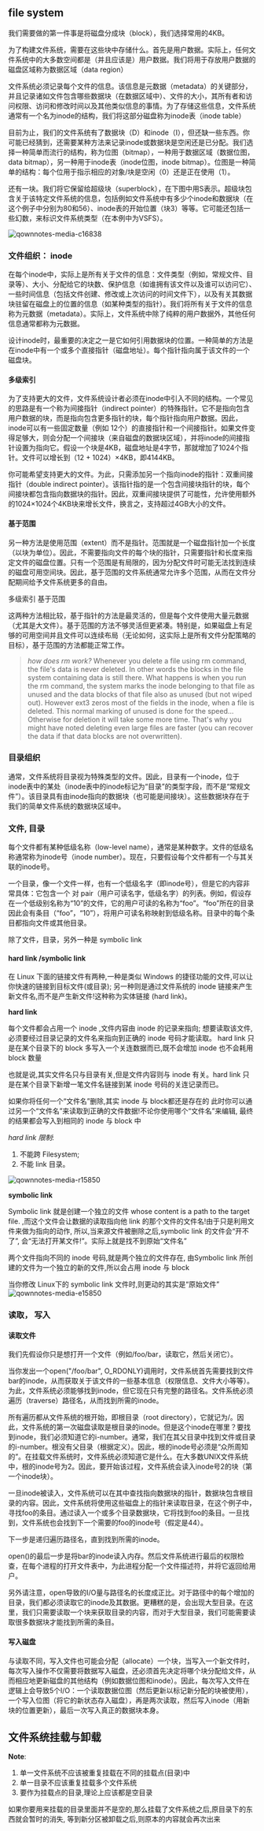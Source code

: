 ## file system 
我们需要做的第一件事是将磁盘分成块（block），我们选择常用的4KB。

为了构建文件系统，需要在这些块中存储什么。首先是用户数据。实际上，任何文件系统中的大多数空间都是（并且应该是）用户数据。我们将用于存放用户数据的磁盘区域称为数据区域（data region）

文件系统必须记录每个文件的信息。该信息是元数据（metadata）的关键部分，并且记录诸如文件包含哪些数据块（在数据区域中）、文件的大小，其所有者和访问权限、访问和修改时间以及其他类似信息的事情。为了存储这些信息，文件系统通常有一个名为inode的结构，我们将这部分磁盘称为inode表（inode table）

目前为止，我们的文件系统有了数据块（D）和inode（I），但还缺一些东西。你可能已经猜到，还需要某种方法来记录inode或数据块是空闲还是已分配。我们选择一种简单而流行的结构，称为位图（bitmap），一种用于数据区域（数据位图，data bitmap），另一种用于inode表（inode位图，inode bitmap）。位图是一种简单的结构：每个位用于指示相应的对象/块是空闲（0）还是正在使用（1）。

还有一块。我们将它保留给超级块（superblock），在下图中用S表示。超级块包含关于该特定文件系统的信息，包括例如文件系统中有多少个inode和数据块（在这个例子中分别为80和56）、inode表的开始位置（块3）等等。它可能还包括一些幻数，来标识文件系统类型（在本例中为VSFS）。

![qownnotes-media-c16838](../media/qownnotes-media-c16838-1198711678.png)


### 文件组织： inode
在每个inode中，实际上是所有关于文件的信息：文件类型（例如，常规文件、目录等）、大小、分配给它的块数、保护信息（如谁拥有该文件以及谁可以访问它）、一些时间信息（包括文件创建、修改或上次访问的时间文件下），以及有关其数据块驻留在磁盘上的位置的信息（如某种类型的指针）。我们将所有关于文件的信息称为元数据（metadata）。实际上，文件系统中除了纯粹的用户数据外，其他任何信息通常都称为元数据。

设计inode时，最重要的决定之一是它如何引用数据块的位置。一种简单的方法是在inode中有一个或多个直接指针（磁盘地址）。每个指针指向属于该文件的一个磁盘块。

#### 多级索引 
为了支持更大的文件，文件系统设计者必须在inode中引入不同的结构。一个常见的思路是有一个称为间接指针（indirect  pointer）的特殊指针。它不是指向包含用户数据的块，而是指向包含更多指针的块，每个指针指向用户数据。因此，inode可以有一些固定数量（例如 12个）的直接指针和一个间接指针。如果文件变得足够大，则会分配一个间接块（来自磁盘的数据块区域），并将inode的间接指针设置为指向它。假设一个块是4KB，磁盘地址是4字节，那就增加了1024个指针。文件可以增长到（12 + 1024）×4KB，即4144KB。

你可能希望支持更大的文件。为此，只需添加另一个指向inode的指针：双重间接指针（double  indirect  pointer）。该指针指的是一个包含间接块指针的块，每个间接块都包含指向数据块的指针。因此，双重间接块提供了可能性，允许使用额外的1024×1024个4KB块来增长文件，换言之，支持超过4GB大小的文件。

#### 基于范围
另一种方法是使用范围（extent）而不是指针。范围就是一个磁盘指针加一个长度（以块为单位）。因此，不需要指向文件的每个块的指针，只需要指针和长度来指定文件的磁盘位置。只有一个范围是有局限的，因为分配文件时可能无法找到连续的磁盘可用空间块。因此，基于范围的文件系统通常允许多个范围，从而在文件分配期间给予文件系统更多的自由。

多级索引 基于范围 

这两种方法相比较，基于指针的方法是最灵活的，但是每个文件使用大量元数据（尤其是大文件）。基于范围的方法不够灵活但更紧凑。特别是，如果磁盘上有足够的可用空间并且文件可以连续布局（无论如何，这实际上是所有文件分配策略的目标），基于范围的方法都能正常工作。


> *how does rm work?*
Whenever you delete a file using rm command, the file's data is never deleted. In other words the blocks in the file system containing data is still there.
What happens is when you run the rm command, the system marks the inode belonging to that file as unused and the data blocks of that file also as unused (but not wiped out). However ext3 zeros most of the fields in the inode, when a file is deleted.
This normal marking of unused is done for the speed... Otherwise for deletion it will take some more time. That's why you might have noted deleting even large files are faster (you can recover the data if that data blocks are not overwritten).

### 目录组织
通常，文件系统将目录视为特殊类型的文件。因此，目录有一个inode，位于inode表中的某处（inode表中的inode标记为“目录”的类型字段，而不是“常规文件”）。该目录具有由inode指向的数据块（也可能是间接块）。这些数据块存在于我们的简单文件系统的数据块区域中。


### 文件, 目录 
每个文件都有某种低级名称（low-level name），通常是某种数字。文件的低级名称通常称为inode号（inode  number）。现在，只要假设每个文件都有一个与其关联的inode号。

一个目录，像一个文件一样，也有一个低级名字（即inode号），但是它的内容非常具体：它包含一个 对 pair（用户可读名字，低级名字）的列表。例如，假设存在一个低级别名称为“10”的文件，它的用户可读的名称为“foo”。“foo”所在的目录因此会有条目（“foo”，“10”），将用户可读名称映射到低级名称。目录中的每个条目都指向文件或其他目录。

除了文件，目录，另外一种是 symbolic link

#### hard link /symbolic link

在 Linux 下面的链接文件有两种,一种是类似 Windows 的捷径功能的文件,可以让你快速的链接到目标文件(或目录); 另一种则是通过文件系统的 inode 链接来产生新文件名,而不是产生新文件!这种称为实体链接 (hard link)。 

**hard link**

每个文件都会占用一个 inode ,文件内容由 inode 的记录来指向; 想要读取该文件,必须要经过目录记录的文件名来指向到正确的 inode 号码才能读取。 hard link 只是在某个目录下的 block 多写入一个关连数据而已,既不会增加 inode 也不会耗用 block 数量


也就是说,其实文件名只与目录有关,但是文件内容则与 inode 有关。hard link 只是在某个目录下新增一笔文件名链接到某 inode 号码的关连记录而已。

 如果你将任何一个“文件名”删除,其实 inode 与 block都还是存在的 此时你可以通过另一个“文件名”来读取到正确的文件数据!不论你使用哪个“文件名”来编辑, 最终的结果都会写入到相同的 inode 与 block 中

  *hard link 限制*:
1. 不能跨 Filesystem;
2. 不能 link 目录。

![qownnotes-media-r15850](../../media/1756271750.png)

**symbolic link**

Symbolic link 就是创建一个独立的文件 whose content is a path to the target file. ,而这个文件会让数据的读取指向他 link 的那个文件的文件名!由于只是利用文件来做为指向的动作, 所以,当来源文件被删除之后,symbolic link 的文件会“开不了”, 会“无法打开某文件!”。实际上就是找不到原始“文件名”

两个文件指向不同的 inode 号码,就是两个独立的文件存在, 由Symbolic link 所创建的文件为一个独立的新的文件,所以会占用 inode 与 block 

当你修改 Linux下的 symbolic link 文件时,则更动的其实是“原始文件”
![qownnotes-media-e15850](../../media/949972138.png)


### 读取， 写入
#### 读取文件
我们先假设你只是想打开一个文件（例如/foo/bar，读取它，然后关闭它）。

当你发出一个open("/foo/bar", O_RDONLY)调用时，文件系统首先需要找到文件bar的inode，从而获取关于该文件的一些基本信息（权限信息、文件大小等等）。为此，文件系统必须能够找到inode，但它现在只有完整的路径名。文件系统必须遍历（traverse）路径名，从而找到所需的inode。

所有遍历都从文件系统的根开始，即根目录（root  directory），它就记为/。因此，文件系统的第一次磁盘读取是根目录的inode。但是这个inode在哪里？要找到inode，我们必须知道它的i-number。通常，我们在其父目录中找到文件或目录的i-number。根没有父目录（根据定义）。因此，根的inode号必须是“众所周知的”。在挂载文件系统时，文件系统必须知道它是什么。在大多数UNIX文件系统中，根的inode号为2。因此，要开始该过程，文件系统会读入inode号2的块（第一个inode块）。

一旦inode被读入，文件系统可以在其中查找指向数据块的指针，数据块包含根目录的内容。因此，文件系统将使用这些磁盘上的指针来读取目录，在这个例子中，寻找foo的条目。通过读入一个或多个目录数据块，它将找到foo的条目。一旦找到，文件系统也会找到下一个需要的foo的inode号（假定是44）。

下一步是递归遍历路径名，直到找到所需的inode。

open()的最后一步是将bar的inode读入内存。然后文件系统进行最后的权限检查，在每个进程的打开文件表中，为此进程分配一个文件描述符，并将它返回给用户。

另外请注意，open导致的I/O量与路径名的长度成正比。对于路径中的每个增加的目录，我们都必须读取它的inode及其数据。更糟糕的是，会出现大型目录。在这里，我们只需要读取一个块来获取目录的内容，而对于大型目录，我们可能需要读取很多数据块才能找到所需的条目。

#### 写入磁盘
与读取不同，写入文件也可能会分配（allocate）一个块，当写入一个新文件时，每次写入操作不仅需要将数据写入磁盘，还必须首先决定将哪个块分配给文件，从而相应地更新磁盘的其他结构（例如数据位图和inode）。因此，每次写入文件在逻辑上会导致5个I/O：一个读取数据位图（然后更新以标记新分配的块被使用），一个写入位图（将它的新状态存入磁盘），再是两次读取，然后写入inode（用新块的位置更新），最后一次写入真正的数据块本身。



## 文件系统挂载与卸载
**Note**:
1. 单一文件系统不应该被重复挂载在不同的挂载点(目录)中
2. 单一目录不应该重复挂载多个文件系统
3. 要作为挂载点的目录,理论上应该都是空目录

如果你要用来挂载的目录里面并不是空的,那么挂载了文件系统之后,原目录下的东西就会暂时的消失, 等到新分区被卸载之后,则原本的内容就会再次出来